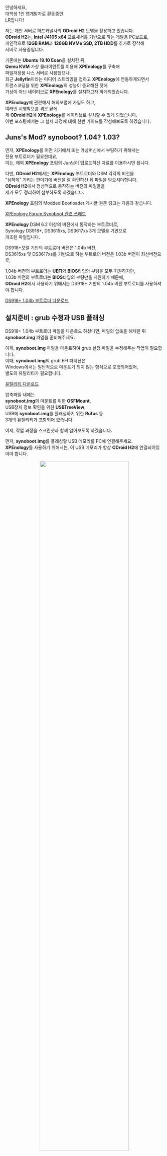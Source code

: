 안녕하세요,<br/>
대학생 1인 앱개발자로 홛동중인<br/>
LR입니다!

저는 개인 서버로 하드커널사의 **ODroid H2** 모델을 활용하고 있습니다.<br/>
**ODroid H2**는, **Intel J4105 x64** 프로세서를 기반으로 하는 개발용 PC보드로,<br/>
개인적으로 **12GB RAM**과 **128GB NVMe SSD, 2TB HDD**를 추가로 장착해<br/>
서버로 사용중입니다.

기존에는 **Ubuntu 19.10 Eoan**을 설치한 뒤,<br/>
**Qemu KVM** 가상 클라이언트를 이용해 **XPEnology**를 구축해<br/>
파일저장용 나스 서버로 사용했으나,<br/>
최근 **Jellyfin**이라는 미디어 스트리밍을 접하고 **XPEnology**에 연동하게되면서<br/>
트랜스코딩을 위한 **XPEnology**의 성능이 중요해진 탓에<br/>
가상이 아닌 네이티브로 **XPEnology**를 설치하고자 하게되었습니다.

**XPEnology**에 관련해서 해외포럼에 가입도 하고,<br/>
여러번 시행착오를 겪은 끝에<br/>
제 **ODroid H2**에 **XPEnology**를 네이티브로 설치할 수 있게 되었습니다.<br/>
이번 포스팅에서는 그 설치 과정에 대해 한번 가이드를 작성해보도록 하겠습니다.


## Juns's Mod? synoboot? 1.04? 1.03?

먼저, **XPEnology**를 어떤 기기에서 또는 가상머신에서 부팅하기 위해서는<br/>
전용 부트로더가 필요한데요,<br/>
이는, 해외 **XPEnology** 포럼의 Jun님이 업로드하신 자료를 이용하시면 됩니다.

다만, **ODroid H2**에서는 **XPEnology** 부트로더와 DSM 각각의 버전을<br/>
"심하게" 가리는 편이기에 버전을 잘 확인하신 뒤 파일을 받으셔야합니다.<br/>
**ODroid H2**에서 정상적으로 동작하는 버전의 파일들을<br/>
제가 모두 정리하여 첨부하도록 하겠습니다.

**XPEnology** 포럼의 Modded Bootloader 게시글 원문 링크는 다음과 같습니다.

[XPEnology Forum Synoboot 관련 쓰레드](https://xpenology.com/forum/topic/12952-dsm-62-loader/)

**XPEnology** DSM 6.2 이상의 버전에서 동작하는 부트로더로,<br/>
Synology DS918+, DS3615xs, DS3617xs 3개 모델을 기반으로<br/>
개조된 파일입니다.

DS918+모델 기반의 부트로더 버전은 1.04b 버전,<br/>
DS3615xs  및 DS3617xs를 기반으로 하는 부트로더 버전은 1.03b 버전이 최신버전으로,

1.04b 버전의 부트로더는 **UEFI**와 **BIOS**타입의 부팅을 모두 지원하지만,<br/>
1.03b 버전의 부트로더는 **BIOS**타입의 부팅만을 지원하기 때문에,<br/>
**ODroid H2**에서 사용하기 위해서는 DS918+ 기반의 1.04b 버전 부트로더를 사용하셔야 합니다.

[DS918+ 1.04b 부트로더 다운로드](https://drive.defcon.or.kr/sharing/Q4rUyY8cV)


## 설치준비 : grub 수정과 USB 플래싱

DS918+ 1.04b 부트로더 파일을 다운로드 하셨다면, 파일의 압축을 해제한 뒤 **synoboot.img** 파일을 준비해주세요.

이제, **synoboot.img** 파일을 마운트하여 grub 설정 파일을 수정해주는 작업이 필요합니다.<br/>
이때, **synoboot.img**의 grub EFI 파티션은<br/>
Windows에서는 일반적으로 마운트가 되지 않는 형식으로 포맷되어있어,<br/>
별도의 유틸리티가 필요합니다.

[유틸리티 다운로드](https://drive.defcon.or.kr/sharing/kc52yRV5G)

압축파일 내에는<br/>
**synoboot.img**의 마운트를 위한 **OSFMount**,<br/>
USB장치 정보 확인을 위한 **USBTreeView**,<br/>
USB에 **synoboot.img**를 플래싱하기 위한 **Rufus** 등<br/>
3개의 유틸리티가 포함되어 있습니다.

이제, 작업 과정을 스크린샷과 함꼐 알아보도록 하겠습니다.

먼저, **synoboot.img**를 플래싱할 USB 메모리를 PC에 연결해주세요.<br/>
**XPEnology**를 사용하기 위해서는, 이 USB 메모리가 항상 **ODroid H2**에 연결되어있어야 합니다.

<center>
<img src="1_usbview.png" width="75%" />
</center>

USB 메모리를 PC에 연결했다면, **USBTreeView** 프로그램을 실행하고,<br/>
좌측 장치 목록에서 연결한 USB 메모리를 선택합니다.<br/>
이후, 우측의 정보창에서 Device ID 항목을 참고해<br/>
USB 메모리의 **VID**와 **PID**를 메모해둡니다.<br/>
제가 사용한 USB의 경우는, **VID**가 14CD, **PID**가 121네요.

<center>
<img src="2_osfmount_1.png" width="75%" />
</center>

**VID**와 **PID**를 메모해두셨다면, 프로그램을 닫고 **OSFMount** 프로그램을 실행합니다.<br/>
좌측 하단의 Mount new 버튼을 클릭해주세요.

<center>
<img src="3_osfmount_2.png" width="75%" />
</center>

**Disk Image** 항목에서 조금 전 다운로드받으신 DS918+ 1.04b 부트로더를 지정해준 뒤<br/>
Next 버튼을 클릭합니다.

<center>
<img src="4_osfmount_3.png" width="75%" />
</center>

15MB 크기의 0번 파티션을 선택하고, Next를 클릭합니다.

<center>
<img src="5_osfmount_4.png" width="75%" />
</center>

두번째 항목인 **Read-only drive**의 체크를 "해제"한 후 Next를 클릭합니다.

<center>
<img src="6_osfmount_5.png" width="75%" />
</center>

마운트가 완료되면, 마운트된 **synoboot.img** 내부의<br/>
**/EFI/grub/grub.cfg** 파일을 메모장 또는 기타 텍스트 편집기로 열어줍니다.

<center>
<img src="7_grub.cfg.png" width="75%" />
</center>

중간쯤에 **set vid**, **set pid** 항목이 위치합니다.<br/>
각각의 값을 아까 **USBTreeView** 로 확인한 값으로 변경한 뒤 저장해줍니다.<br/>
이후, **OSFMount** 하단의 Dismount 버튼을 클릭해 **synoboot.img** 를<br/>
PC로부터 마운트 해제해줍니다.

<center>
<img src="8_rufus.png" width="75%" />
</center>

이제, **Rufus** 툴이나 기타 USB 플래싱 도구를 이용해<br/>
**grub.cfg** 의 수정이 완료된 **synoboot.img** 파일을<br/>
USB 메모리에 플래싱해줍니다.<br/>
이때 USB 메모리는, 아까 **USBTreeView** 로 확인했던 그 USB 메모리여야 합니다.


## XPEnology 부팅하고 초기설정 진행하기

이제, 준비과정이 완료되었습니다.<br/>
**synoboot.img** 의 플래싱이 완료된 USB 메모리를 **ODroid H2** 에 연결해준 뒤, **ODroid H2** 의 전원을 켭니다.

​전원을 켜고 조금 시간이 지난 뒤,<br/>
네트워크 공유기의 설정페이지에서 내부네트워크 접속 목록을 확인해보면<br/>
**DiskStation** 이라는 이름의 기기가 보입니다.

만약 보이지 않을 경우, **XPEnology** 가 부팅중이거나,<br/>
기타 문제로 인해 **ODroid H2** 가 부팅되지 않는 경우일 수 있습니다.

저의 경우는, 알 수 없는 어떤 이유로 인해,<br/>
약 50%의 확률로 **ODroid H2** 가 부팅되지 않는 문제가 있는데,<br/>
여러번 재부팅을 반복하다보면 전원이 켜지게됩니다.

만약 재부팅으로도 해결되지 않는 경우,<br/>
**synoboot.img** 의 수정 단계부터 다시한번 진행해보시는 것을 추천드립니다.

내부네트워크 접속 목록에 **DiskStation** 이 보일 경우,<br/>
이제 다음 링크로 접속해 **XPEnology** 의 설정을 진행합니다.

[Synology Web Assistant](find.synology.com)

Synology Web Assistant는 같은 내부네트워크에 존재하는<br/>
**Synology 및 XPEnology** 기기를 검색하고,<br/>
설정할 수 있도록 도와주는 웹페이지입니다.​

정상적으로 기기가 검색되면 다음과 같은 화면이 보이게됩니다.

<center>
<img src="9_syno_1.png" width="75%" />
</center>

DS918+ 기기로 인식된 **XPEnology**가 정상적으로 검색되었습니다.<br/>
연결 버튼을 클릭해 다음단계로 진행해줍니다.

<center>
<img src="10_syno_2.png" width="75%" />
</center>

이제, **XPEnology**의 OS 패키지를 설치해줍니다.<br/>
현재(2020년 3월 12일) 기준으로, **XPEnology** DSM의 최신버전은 6.2.2 버전이지만,<br/>
**ODroid H2**의 **XPEnology**에서는 호환성 문제로 인해,<br/>
6.2.1버전까지만 사용이 가능합니다.<br/>
지금설치 버튼을 클릭하게 되면, 자동적으로 최신버전을 다운로드해 설치해버리기 때문에,<br/>
수동 설치 버튼을 클릭해 DSM 6.2.1 버전을 강제로 설치해주어야합니다.<br/>
다음 링크에서 **XPEnology** DSM 6.2.1버전의 패키지 pat파일을 받아줍니다.

​ [DSM 6.2.1 DS918+ pat 패키지파일 다운로드](https://drive.defcon.or.kr/sharing/4mrgSzWuA)

<center>
<img src="11_syno_3.png" width="75%" />
</center>

수동설치 메뉴를 클릭 후, 찾아보기를 통해 다운로드한 DSM 6.2.1 pat파일을 선택해준 뒤, 지금설치를 클릭합니다.

<center>
<img src="12_syno_4.png" width="75%" />
</center>

DSM의 설치가 진행됩니다.<br/>
56%까지는 pat파일을 **ODroid H2**로 업로드하는 과정이 진행되며,<br/>
57%부터는 본격적으로 DSM의 설치가 진행됩니다.

<center>
<img src="13_syno_5.png" width="75%" />
</center>

DSM의 설치가 완료되면, 자동으로 **ODroid H2**를 재부팅하며, 10분의 타이머가 설정됩니다.<br/>
이 10분을 모두 기다리셔도 무방하지만, 약 5분이 지난 뒤에 새로고침을 하셔도 무방합니다.<br/>
만약 새로고침 이후, 웹 페이지가 접속되지 않는 오류가 발생한다면,<br/>
조금 뒤 다시 새로고침을 진행해보시고,<br/>
긴 시간이 지난 이후에도 접속되지 않는다면 DSM 설치에 문제가 발생했을 수 있습니다.<br/>
**ODroid H2**의 전원을 끈 뒤, 하드디스크를 다른 PC를 통해 강제로 포맷해주고,<br/>
USB 메모리에 **synoboot.img** 를 다시 설치하신 뒤 작업을 다시 진행해보시기 바랍니다.

<center>
<img src="14_syno_6.png" width="75%" />
</center>

정상적으로 DSM이 설치되었다면, 위와 같이 시스템 준비중 메시지가 보이며,<br/>
잠시 뒤에는 초기설정 메뉴가 표시됩니다.

<center>
<img src="15_syno_7.png" width="75%" />
</center>

DSM 관리자 계정을 생성해줍니다.<br/>
DSM 관리자는 모든 권한을 갖는 중요한 계정이므로, 보안에 철저히 신경쓰시는 편이 좋습니다.

<center>
<img src="16_syno_8.png" width="75%" />
</center>

**XPEnology**는 비공식적으로 Synology OS를 설치하여 사용하는 것이기 떄문에,<br/>
QuickConnect 기능을 사용할 수 없습니다.<br/>
아래에 이 단계 건너뛰기 버튼을 클릭해 설정하지 않고 넘어갑니다.

<center>
<img src="17_dsm_1.png" width="75%" />
</center>

초기설정이 완료된 DSM의 화면입니다.<br/>
좌측상단의 메뉴를 통해 프로그램을 실행할 수 있습니다.<br/>
우측에는 위젯을 펼쳐두어 시스템의 상태를 편리하게 확인합니다.

<center>
<img src="18_dsm_2.png" width="75%" />
</center>

제어판의 시스템 정보 항목입니다.<br/>
DS918+ 모델로 인식되도록 정상적으로 설치가 된 것을 확인하실 수 있습니다.

<center>
<img src="19_dsm_no_update.png" width="75%" />
</center>

**XPEnology**에서는 DSM 버전에 따라 **synoboot.img** 부트로더가 동작하지 않을 수 있습니다.<br/>
또한, **ODroid H2**의 경우는 DSM 6.2.1보다 높은 버전과는 호환되지 않기 때문에,<br/>
자동업데이트가 진행되지 않도록 제어판에서 비활성화해줍니다.

이처럼, **ODroid H2** 기기에 **XPEnology** 를 가상머신이 아닌 네이티브로 설치하여<br/>
개인 나스 서버로 활용하는 방법에 대해 알아보았습니다.

저는 현재 이 서버를 파일공유는 물론, **Jellyfin** 을 이용한 영화 스트리밍 서버로 활용하고 있습니다.<br/>
추후 기회가 된다면, **Jellyfin** 을 설치해 무료로 영화 스트리밍 서버를 구축하는 방법에 대해서도<br/>
포스팅을 진행해보도록 하겠습니다.

가이드를 따라하는 도중 발생하는 문제점이나,<br/>
이해가 되지 않는 부분에 대해서<br/>
댓글 남겨주시면 아는 선에서 최대한 답변드리도록 하겠습니다.

지금까지,<br/>
LR이었습니다!